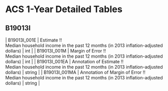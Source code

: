 # ACS 1-Year Detailed Tables

## B19013I

| B19013I_001E | Estimate !!<br>Median household income in the past 12 months (in 2013 inflation-adjusted dollars) | int |
| B19013I_001M | Margin of Error !!<br>Median household income in the past 12 months (in 2013 inflation-adjusted dollars) | int |
| B19013I_001EA | Annotation of Estimate !!<br>Median household income in the past 12 months (in 2013 inflation-adjusted dollars) | string |
| B19013I_001MA | Annotation of Margin of Error !!<br>Median household income in the past 12 months (in 2013 inflation-adjusted dollars) | string |

